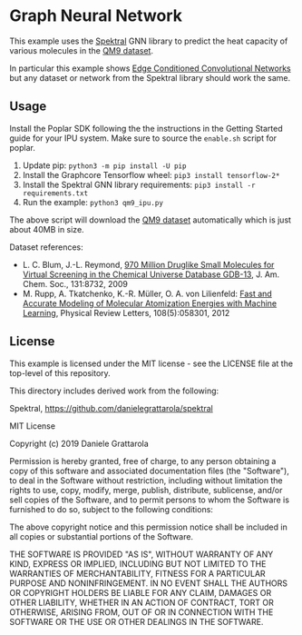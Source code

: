 # Graph Neural Network

This example uses the [Spektral](https://github.com/danielegrattarola/spektral) GNN library to predict the heat capacity of various molecules in the [QM9 dataset](http://quantum-machine.org/datasets/).

In particular this example shows [Edge Conditioned Convolutional Networks](https://arxiv.org/abs/1704.02901) but any dataset or network from the Spektral library should work the same.

## Usage

Install the Poplar SDK following the the instructions in the Getting Started guide for your IPU system. Make sure to source the `enable.sh` script for poplar.  

1. Update pip: `python3 -m pip install -U pip`
2. Install the Graphcore Tensorflow wheel: `pip3 install tensorflow-2*`
3. Install the Spektral GNN library requirements: `pip3 install -r requirements.txt`
4. Run the example: `python3 qm9_ipu.py`

The above script will download the [QM9 dataset](http://quantum-machine.org/datasets/) automatically which is just about 40MB in size.

Dataset references:
* L. C. Blum, J.-L. Reymond, [970 Million Druglike Small Molecules for Virtual Screening in the Chemical Universe Database GDB-13](https://pubs.acs.org/doi/10.1021/ja902302h), J. Am. Chem. Soc., 131:8732, 2009
* M. Rupp, A. Tkatchenko, K.-R. Müller, O. A. von Lilienfeld: [Fast and Accurate Modeling of Molecular Atomization Energies with Machine Learning](https://journals.aps.org/prl/abstract/10.1103/PhysRevLett.108.058301), Physical Review Letters, 108(5):058301, 2012

## License

This example is licensed under the MIT license - see the LICENSE file at the top-level of this repository.

This directory includes derived work from the following:

Spektral, https://github.com/danielegrattarola/spektral

MIT License

Copyright (c) 2019 Daniele Grattarola

Permission is hereby granted, free of charge, to any person obtaining a copy
of this software and associated documentation files (the "Software"), to deal
in the Software without restriction, including without limitation the rights
to use, copy, modify, merge, publish, distribute, sublicense, and/or sell
copies of the Software, and to permit persons to whom the Software is
furnished to do so, subject to the following conditions:

The above copyright notice and this permission notice shall be included in all
copies or substantial portions of the Software.

THE SOFTWARE IS PROVIDED "AS IS", WITHOUT WARRANTY OF ANY KIND, EXPRESS OR
IMPLIED, INCLUDING BUT NOT LIMITED TO THE WARRANTIES OF MERCHANTABILITY,
FITNESS FOR A PARTICULAR PURPOSE AND NONINFRINGEMENT. IN NO EVENT SHALL THE
AUTHORS OR COPYRIGHT HOLDERS BE LIABLE FOR ANY CLAIM, DAMAGES OR OTHER
LIABILITY, WHETHER IN AN ACTION OF CONTRACT, TORT OR OTHERWISE, ARISING FROM,
OUT OF OR IN CONNECTION WITH THE SOFTWARE OR THE USE OR OTHER DEALINGS IN THE
SOFTWARE.

